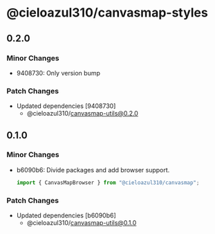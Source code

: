 # @cieloazul310/canvasmap-styles

## 0.2.0

### Minor Changes

- 9408730: Only version bump

### Patch Changes

- Updated dependencies [9408730]
  - @cieloazul310/canvasmap-utils@0.2.0

## 0.1.0

### Minor Changes

- b6090b6: Divide packages and add browser support.

  ```ts
  import { CanvasMapBrowser } from "@cieloazul310/canvasmap";
  ```

### Patch Changes

- Updated dependencies [b6090b6]
  - @cieloazul310/canvasmap-utils@0.1.0
